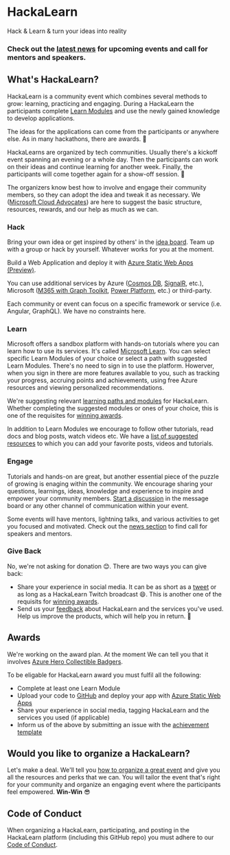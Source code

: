# HackaLearn
Hack & Learn & turn your ideas into reality

### Check out the [latest news](news.md) for upcoming events and call for mentors and speakers.

## What's HackaLearn?
HackaLearn is a community event which combines several methods to grow: learning, practicing and engaging. 
During a HackaLearn the participants complete [Learn Modules](https://docs.microsoft.com/en-us/learn/?WT.mc_id=javascript-20968-shjacobs) and use the newly gained knowledge to develop applications.

The ideas for the applications can come from the participants or anywhere else. As in many hackathons, there are awards. 🎁 

HackaLearns are organized by tech communities. Usually there's a kickoff event spanning an evening or a whole day. Then the participants can work on their ideas and continue learning for another week. Finally, the participants will come together again for a show-off session. 🤩

The organizers know best how to involve and engage their community members, so they can adopt the idea and tweak it as necessary. 
We ([Microsoft Cloud Advocates](https://developer.microsoft.com/advocates/?WT.mc_id=javascript-20968-shjacobs)) are here to suggest the basic structure, resources, rewards, and our help as much as we can.

### Hack
Bring your own idea or get inspired by others' in the [idea board](../../labels/app%20idea). Team up with a group or hack by yourself. Whatever works for you at the moment.

Build a Web Application and deploy it with [Azure Static Web Apps (Preview)](https://docs.microsoft.com/azure/static-web-apps/overview?WT.mc_id=javascript-20968-shjacobs).

You can use additional services by Azure ([Cosmos DB](https://azure.microsoft.com/en-us/services/cosmos-db/?WT.mc_id=javascript-20968-shjacobs), [SignalR](https://dotnet.microsoft.com/apps/aspnet/signalr/?WT.mc_id=javascript-20968-shjacobs), etc.), Microsoft ([M365 with Graph Toolkit](https://docs.microsoft.com/en-us/learn/paths/m365-msgraph-toolkit/?WT.mc_id=javascript-20968-shjacobs), [Power Platform](https://docs.microsoft.com/en-us/power-platform/?WT.mc_id=javascript-20968-shjacobs), etc.) or third-party.

Each community or event can focus on a specific framework or service (i.e. Angular, GraphQL). We have no constraints here. 

### Learn
Microsoft offers a sandbox platform with hands-on tutorials where you can learn how to use its services. It's called [Microsoft Learn](https://docs.microsoft.com/en-us/learn/?WT.mc_id=javascript-20968-shjacobs). 
You can select specific Learn Modules of your choice or select a path with suggested Learn Modules. 
There's no need to sign in to use the platform. Howerver, when you sign in there are more features available to you, such as tracking your progress, accruing points and achievements, using free Azure resources and viewing personalized recommendations. 

We're suggesting relevant [learning paths and modules](learnin.md) for HackaLearn. Whether completing the suggested modules or ones of your choice, this is one of the requisites for [winning awards](#awards).

In addition to Learn Modules we encourage to follow other tutorials, read docs and blog posts, watch videos etc. We have a [list of suggested resources](../../labels/resource) to which you can add your favorite posts, videos and tutorials.

### Engage
Tutorials and hands-on are great, but another essential piece of the puzzle of growing is enaging within the community.
We encourage sharing your questions, learnings, ideas, knowledge and experience to inspire and empower your community members. 
[Start a discussion](../../issues/new?labels=community%20discussion) in the message board or any other channel of communication within your event.

Some events will have mentors, lightning talks, and various activities to get you focused and motivated. Check out the [news section](#news) to find call for speakers and mentors.

### Give Back
No, we're not asking for donation 😊. There are two ways you can give back:
- Share your experience in social media. It can be as short as a [tweet](https://twitter.com/intent/tweet?text=So%20much%20fun!&hashtags=HackaLearn) or as long as a HackaLearn Twitch broadcast 😄. This is another one of the requisits for [winning awards](#awards).
- Send us your [feedback](../../issues/new?labels=feedback) about HackaLearn and the services you've used. Help us improve the products, which will help you in return. 💞

## Awards
We're working on the award plan. At the moment We can tell you that it involves [Azure Hero Collectible Badgers](https://www.microsoft.com/skills/azureheroes/?WT.mc_id=javascript-20968-shjacobs).

To be eligable for HackaLearn award you must fulfil all the following:
- Complete at least one Learn Module
- Upload your code to [GitHub](https://github.com/new) and deploy your app with [Azure Static Web Apps](https://azure.microsoft.com/en-us/services/app-service/static/?WT.mc_id=javascript-20968-shjacobs)
- Share your experience in social media, tagging HackaLearn and the services you used (if applicable)
- Inform us of the above by submitting an issue with the [achievement template](../../issues/new?labels=achievement)

## Would you like to organize a HackaLearn?
Let's make a deal. We'll tell you [how to organize a great event](organizer_guide.md) and give you all the resources and perks that we can. 
You will tailor the event that's right for your community and organize an engaging event where the participants feel empowered. 
**Win-Win** 😎

## Code of Conduct
When organizing a HackaLearn, participating, and posting in the HackaLearn platform (including this GitHub repo) you must adhere to our [Code of Conduct](CODE_OF_CONDUCT.md).
